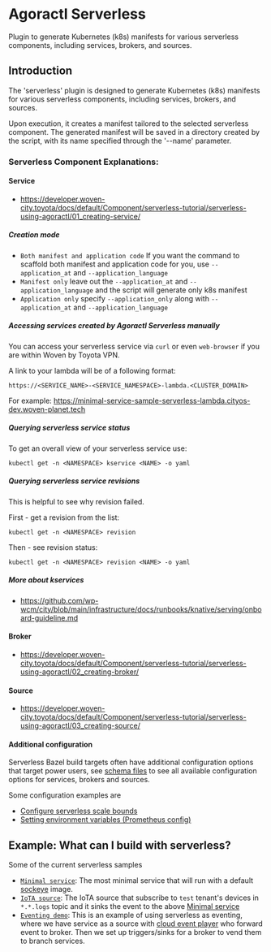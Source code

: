 # Agoractl Serverless

Plugin to generate Kubernetes (k8s) manifests for various serverless components, including services, brokers, and sources.

## Introduction

The 'serverless' plugin is designed to generate Kubernetes (k8s) manifests for various serverless components, including services, brokers, and sources.
    
Upon execution, it creates a manifest tailored to the selected serverless component. The generated manifest will be saved in a directory created by the script, with its name specified through the '--name' parameter.    

### Serverless Component Explanations:
#### Service
- https://developer.woven-city.toyota/docs/default/Component/serverless-tutorial/serverless-using-agoractl/01_creating-service/

##### Creation mode
- `Both manifest and application code` If you want the command to scaffold both manifest and application code for you, use `--application_at` and `--application_language`
- `Manifest only` leave out the `--application_at` and `--application_language` and the script will generate only k8s manifest
- `Application only` specify `--application_only` along with `--application_at` and `--application_language`

##### Accessing services created by Agoractl Serverless manually

You can access your serverless service via `curl` or even `web-browser` if you are within Woven by Toyota VPN.

A link to your lambda will be of a following format:
```
https://<SERVICE_NAME>-<SERVICE_NAMESPACE>-lambda.<CLUSTER_DOMAIN>
```

For example: https://minimal-service-sample-serverless-lambda.cityos-dev.woven-planet.tech

##### Querying serverless service status

To get an overall view of your serverless service use: 

```
kubectl get -n <NAMESPACE> kservice <NAME> -o yaml
```

##### Querying serverless service revisions

This is helpful to see why revision failed.

First - get a revision from the list:
```
kubectl get -n <NAMESPACE> revision
```

Then - see revision status:
```
kubectl get -n <NAMESPACE> revision <NAME> -o yaml
```

##### More about kservices

- https://github.com/wp-wcm/city/blob/main/infrastructure/docs/runbooks/knative/serving/onboard-guideline.md

#### Broker          

- https://developer.woven-city.toyota/docs/default/Component/serverless-tutorial/serverless-using-agoractl/02_creating-broker/

#### Source          

- https://developer.woven-city.toyota/docs/default/Component/serverless-tutorial/serverless-using-agoractl/03_creating-source/

#### Additional configuration
Serverless Bazel build targets often have additional configuration options that target power users, see [schema files](https://github.com/wp-wcm/city/tree/main/ns/serverless/ytt/templates) to see all available configuration options for services, brokers and sources.

Some configuration examples are

- [Configure serverless scale bounds](https://github.com/wp-wcm/city/blob/f84dd8cb71559b6d98643a6fc11f675cbedb5182/ns/serverless/ytt/templates/serverless_service_schema.yaml#L27)
- [Setting environment variables (Prometheus config)](https://github.com/wp-wcm/city/blob/f84dd8cb71559b6d98643a6fc11f675cbedb5182/infrastructure/k8s/common/serverless/log-collector/additional-configuration.yaml#L11-L14)

## Example: What can I build with serverless?
Some of the current serverless samples

- [`Minimal service`](https://github.com/wp-wcm/city/tree/main/infrastructure/k8s/common/serverless/demo/minimal-service-sample): The most minimal service that will run with a default [sockeye](https://github.com/n3wscott/sockeye) image.
- [`IoTA source`](https://github.com/wp-wcm/city/tree/main/infrastructure/k8s/common/serverless/demo/iota-source-sample): The IoTA source that subscribe to `test` tenant's devices in `*.*.logs` topic and it sinks the event to the above [Minimal service](https://github.com/wp-wcm/city/tree/main/infrastructure/k8s/common/serverless/demo/minimal-service-sample)
- [`Eventing demo`](https://github.com/wp-wcm/city/blob/main/infrastructure/k8s/common/serverless/demo/eventing-fork-sample/README.md): This is an example of using serverless as eventing, where we have service as a source with [cloud event player](https://github.com/ruromero/cloudevents-player) who forward event to broker. Then we set up triggers/sinks for a broker to vend them to branch services.
